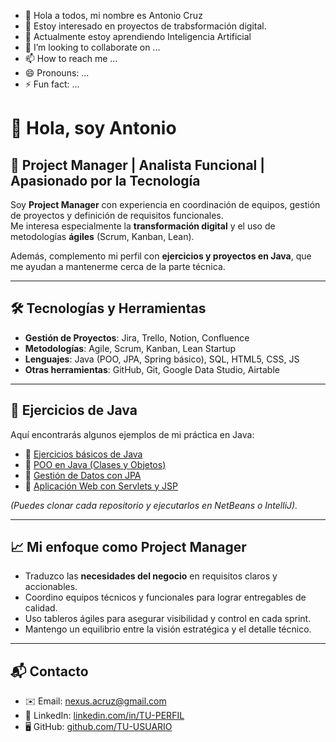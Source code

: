 - 👋 Hola a todos, mi nombre es Antonio Cruz
- 👀 Estoy interesado en proyectos de trabsformación digital.
- 🌱 Actualmente estoy aprendiendo Inteligencia Artificial
- 💞️ I’m looking to collaborate on ...
- 📫 How to reach me ...
- 😄 Pronouns: ...
- ⚡ Fun fact: ...

<!---
acruzca/acruzca is a ✨ special ✨ repository because its `README.md` (this file) appears on your GitHub profile.
You can click the Preview link to take a look at your changes.
--->


# 👋 Hola, soy Antonio

## 📌 Project Manager | Analista Funcional | Apasionado por la Tecnología

Soy **Project Manager** con experiencia en coordinación de equipos, gestión de proyectos y definición de requisitos funcionales.  
Me interesa especialmente la **transformación digital** y el uso de metodologías **ágiles** (Scrum, Kanban, Lean).  

Además, complemento mi perfil con **ejercicios y proyectos en Java**, que me ayudan a mantenerme cerca de la parte técnica.

---

## 🛠️ Tecnologías y Herramientas
- **Gestión de Proyectos**: Jira, Trello, Notion, Confluence  
- **Metodologías**: Agile, Scrum, Kanban, Lean Startup  
- **Lenguajes**: Java (POO, JPA, Spring básico), SQL, HTML5, CSS, JS  
- **Otras herramientas**: GitHub, Git, Google Data Studio, Airtable  

---

## 📂 Ejercicios de Java
Aquí encontrarás algunos ejemplos de mi práctica en Java:  

- 🔹 [Ejercicios básicos de Java](https://github.com/TU-USUARIO/java-basics)  
- 🔹 [POO en Java (Clases y Objetos)](https://github.com/TU-USUARIO/java-oop)  
- 🔹 [Gestión de Datos con JPA](https://github.com/TU-USUARIO/java-jpa)  
- 🔹 [Aplicación Web con Servlets y JSP](https://github.com/TU-USUARIO/java-web)  

*(Puedes clonar cada repositorio y ejecutarlos en NetBeans o IntelliJ).*  

---

## 📈 Mi enfoque como Project Manager
- Traduzco las **necesidades del negocio** en requisitos claros y accionables.  
- Coordino equipos técnicos y funcionales para lograr entregables de calidad.  
- Uso tableros ágiles para asegurar visibilidad y control en cada sprint.  
- Mantengo un equilibrio entre la visión estratégica y el detalle técnico.  

---

## 📬 Contacto
- ✉️ Email: nexus.acruz@gmail.com  
- 💼 LinkedIn: [linkedin.com/in/TU-PERFIL](https://linkedin.com/in/TU-PERFIL)  
- 🖥️ GitHub: [github.com/TU-USUARIO](https://github.com/TU-USUARIO)  
